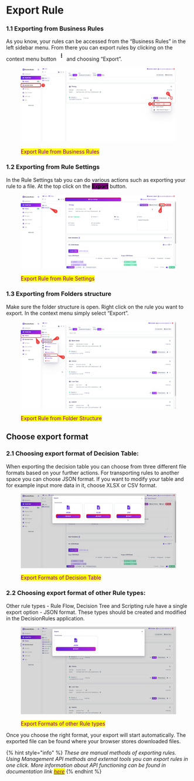 # Export Rule

### 1.1 Exporting from Business Rules

As you know, your rules can be accessed from the “Business Rules” in the left sidebar menu. From there you can export rules by clicking on the context menu button ![](<../../.gitbook/assets/busrurulescontextmenubutton (1).png>) and choosing “Export”.

<figure><img src="../../.gitbook/assets/exportfrombusinessrules.png" alt=""><figcaption><p><mark style="color:purple;">Export Rule from Business Rules</mark></p></figcaption></figure>

### 1.2 Exporting from Rule Settings

In the Rule Settings tab you can do various actions such as exporting your rule to a file. At the top click on the  <mark style="background-color:purple;">**Export**</mark>  button.

<figure><img src="../../.gitbook/assets/exportfromrulesettings.png" alt=""><figcaption><p><mark style="color:purple;">Export Rule from Rule Settings</mark></p></figcaption></figure>

### 1.3 Exporting from Folders structure

Make sure the folder structure is open. Right click on the rule you want to export. In the context menu simply select “Export”.

<figure><img src="../../.gitbook/assets/exportfromfolders.png" alt=""><figcaption><p><mark style="color:purple;">Export Rule from Folder Structure</mark></p></figcaption></figure>

## Choose export format

### 2.1 Choosing export format of Decision Table:

When exporting the decision table you can choose from three different file formats based on your further actions. For transporting rules to another space you can choose JSON format. If you want to modify your table and for example input more data in it, choose XLSX or CSV format.

<figure><img src="../../.gitbook/assets/exportformatdecisiontable.png" alt=""><figcaption><p><mark style="color:purple;">Export Formats of Decision Table</mark></p></figcaption></figure>

### 2.2 Choosing export format of other Rule types:

Other rule types - Rule Flow, Decision Tree and Scripting rule have a single export option - JSON format. These types should be created and modified in the DecisionRules application.

<figure><img src="../../.gitbook/assets/exportformatothers.png" alt=""><figcaption><p><mark style="color:purple;">Export Formats of other Rule types</mark></p></figcaption></figure>

Once you choose the right format, your export will start automatically. The exported file can be found where your browser stores downloaded files.

{% hint style="info" %}
_These are manual methods of exporting rules. Using Management API methods and external tools you can export rules in one click. More information about API functioning can be found in documentation link_ [_<mark style="color:purple;">here</mark>_](https://app.gitbook.com/s/-MN4F4-qybg8XDATvios/api/api-introduction)
{% endhint %}
